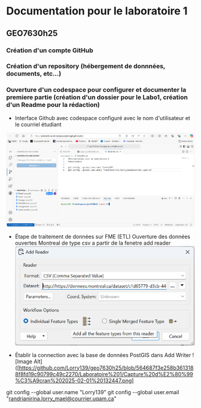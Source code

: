 # Documentation pour le laboratoire 1
## GEO7630h25

### Création d'un compte GitHub
### Création d'un repository (hébergement de donnnées, documents, etc...)
### Ouverture d'un codespace pour configurer et documenter la premiere partie (création d'un dossier pour le Labo1, création d'un Readme pour la rédaction)

- Interface Github avec codespace configuré avec le nom d'utilisateur et le courriel étudiant

![Image Alt](https://github.com/Lorry139/geo7630h25/blob/e10a74d052c8fa8df2320f0700c831df99692642/Laboratoire%201/Capture%20d%E2%80%99%C3%A9cran%202025-02-01%20123131.png)

- Étape de traitement de données sur FME (ETL)
Ouverture des données ouvertes Montreal de type csv a partir de la fenetre add reader
![Image Alt](https://github.com/Lorry139/geo7630h25/blob/85130a233eaa11bc9cc654cb7f6331133d8e94cd/Laboratoire%201/Capture%20d%E2%80%99%C3%A9cran%202025-02-01%20124238.png)

- Établir la connection avec la base de données PostGIS dans Add Writer
![Image Alt]([https://github.com/Lorry139/geo7630h25/blob/564687f3e258b3613188f8fd19c90799c49c2270/Laboratoire%201/Capture%20d%E2%80%99%C3%A9cran%202025-02-01%20132447.png]

git config --global user.name "Lorry139"
git config --global user.email "randrianirina.lorry_mael@courrier.uqam.ca"
